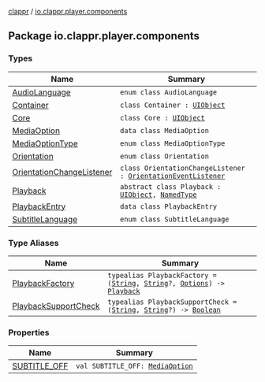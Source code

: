 [clappr](../index.md) / [io.clappr.player.components](./index.md)

## Package io.clappr.player.components

### Types

| Name | Summary |
|---|---|
| [AudioLanguage](-audio-language/index.md) | `enum class AudioLanguage` |
| [Container](-container/index.md) | `class Container : `[`UIObject`](../io.clappr.player.base/-u-i-object/index.md) |
| [Core](-core/index.md) | `class Core : `[`UIObject`](../io.clappr.player.base/-u-i-object/index.md) |
| [MediaOption](-media-option/index.md) | `data class MediaOption` |
| [MediaOptionType](-media-option-type/index.md) | `enum class MediaOptionType` |
| [Orientation](-orientation/index.md) | `enum class Orientation` |
| [OrientationChangeListener](-orientation-change-listener/index.md) | `class OrientationChangeListener : `[`OrientationEventListener`](https://developer.android.com/reference/android/view/OrientationEventListener.html) |
| [Playback](-playback/index.md) | `abstract class Playback : `[`UIObject`](../io.clappr.player.base/-u-i-object/index.md)`, `[`NamedType`](../io.clappr.player.base/-named-type/index.md) |
| [PlaybackEntry](-playback-entry/index.md) | `data class PlaybackEntry` |
| [SubtitleLanguage](-subtitle-language/index.md) | `enum class SubtitleLanguage` |

### Type Aliases

| Name | Summary |
|---|---|
| [PlaybackFactory](-playback-factory.md) | `typealias PlaybackFactory = (`[`String`](https://kotlinlang.org/api/latest/jvm/stdlib/kotlin/-string/index.html)`, `[`String`](https://kotlinlang.org/api/latest/jvm/stdlib/kotlin/-string/index.html)`?, `[`Options`](../io.clappr.player.base/-options/index.md)`) -> `[`Playback`](-playback/index.md) |
| [PlaybackSupportCheck](-playback-support-check.md) | `typealias PlaybackSupportCheck = (`[`String`](https://kotlinlang.org/api/latest/jvm/stdlib/kotlin/-string/index.html)`, `[`String`](https://kotlinlang.org/api/latest/jvm/stdlib/kotlin/-string/index.html)`?) -> `[`Boolean`](https://kotlinlang.org/api/latest/jvm/stdlib/kotlin/-boolean/index.html) |

### Properties

| Name | Summary |
|---|---|
| [SUBTITLE_OFF](-s-u-b-t-i-t-l-e_-o-f-f.md) | `val SUBTITLE_OFF: `[`MediaOption`](-media-option/index.md) |
